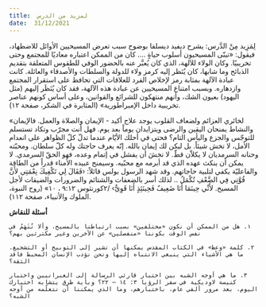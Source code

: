 ```yaml
---
title:  لمزيد من الدرس
date:  31/12/2021
---
```


لِمَزِيد مِنْ الدَّرس: يشرح ديفيد ديسلفا بوضوح سبب تعرض المسيحيين الأوائل للاضطهاد، فيقول: «تبنّى المسيحيون أسلوب حياةٍ .... كان من الممكن اعتباره معاديًا للمجتمع وحتى تخريبيًا. وكان الولاء للآلهة، الذي كان يُعبَّر عنه بالحضور الوفي للطقوس المتعلقة بتقديم الذبائح وما شابها، كان يُنَظر إليه كرمز ولاء للدولة والسلطات والأصدقاء والعائلة. كانت عبادة الآلهة بمثابة رمز لإخلاص الفرد للعلاقات التي تحافظ على استقرار المجتمع وازدهاره. وبسبب امتناع المسيحيين عن عبادة هذه الآلهة، فقد كان يُنَظَر إليهم (مثل اليهود) بعيون الشك، وأنهم منتهكون للشرائع والقوانين، وعلى أساس كونهم عناصر تخريبية داخل الإمبراطورية» (المثابرة في الشكر، صفحة ١٢).

«لخائري العزائم ولضعاف القلوب يوجد علاج أكيد - الإيمان والصلاة والعمل. فالإيمان والنشاط يمنحان اليقين والرضى ويتزايدان يوماً بعد يوم. فهل أنت مجرّب وتكاد تستسلم للتوجّس والجزع واليأس التام؟ فحتى في أحلك الأيّام عندما تدلّ كلّ الظواهر على انعدام الأمل، لا تخش شيئاً. بل ليكن لك إيمان بالله. إنّه يعرف حاجتك وله كلّ سلطان. ومحبّته وحنانه السرمديان لا يكلاّن قطّ. لا تخشَ أن يفشل في إتمام وعده، فهو الحقّ السرمدي. لا يمكن أن ينكث عهده الذي قد أبرمه مع محبّيه. وسيمنح عبيده الأمناء قدراً من الطاقة والفاعليّة يكفي لتلبية حاجاتهم. وقد شهد الرسول بولس قائلاً: ‹فَقَالَ لِي تَكْفِيكَ نِعْمَتِي لأَنَّ قُوَّتِي فِي الضَّعْفِ تُكْمَلُ .. لذلك أسر بالضعفات والشتائم والضرورات والضيقات لأجل المسيح. لأَنِّي حِينَمَا أَنَا ضَعِيفٌ فَحِينَئِذٍ أَنَا قَوِيٌّ› /٢كورنثوس ٩:١٢ ، ١٠» (روح النبوة، الملوك والأنبياء، صفحة ١١٢).

**أسئلة للنقاش**

`١. هل من الممكن أن نكون «مختلفين» بسبب ارتباطنا بالمسيح، وألا نُتَهَمُ في نفس الوقت بكوننا «منفصلين» عن الآخرين وغير مكترثين بهم؟`

`٢. كلمة «وعظ» في الكتاب المقدس يمكنها أن تشير إلى التوبيخ أو التشجيع. ما هي الأشياء التي ينبغي الانتباه إليها ونحن نؤدب الإنسان المحبط فاقد الثقة؟`

`٣. ما هي أوجه الشبه بين اختبار قارئي الرسالة إلى العبرانيين واختبار كنيسة لاوديكية في سفر الرؤيا ٣: ١٤ – ٢٢؟ وبأية طرق يتشابه اختبارك اليوم، بعد مرور ألفي عام، باختبارهم، وما الذي يمكننا أن نتعلّمه من أوجه الشبه؟`